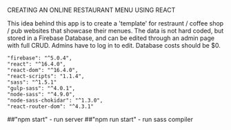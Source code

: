 CREATING AN ONLINE RESTAURANT MENU USING REACT

This idea behind this app is to create a 'template' for restraunt / coffee shop / pub websites that showcase their menues. The data is not hard coded, but stored in a Firebase Database, and can be edited through an admin page with full CRUD. Admins have to log in to edit. Database costs should be $0.

	"firebase": "^5.0.4",
    "react": "^16.4.0",
    "react-dom": "^16.4.0",
    "react-scripts": "1.1.4",
    "sass": "^1.5.1"
    "gulp-sass": "^4.0.1",
    "node-sass": "^4.9.0",
    "node-sass-chokidar": "^1.3.0",
    "react-router-dom": "^4.3.1"

##"npm start" - run server
##"npm run start" - run sass compiler